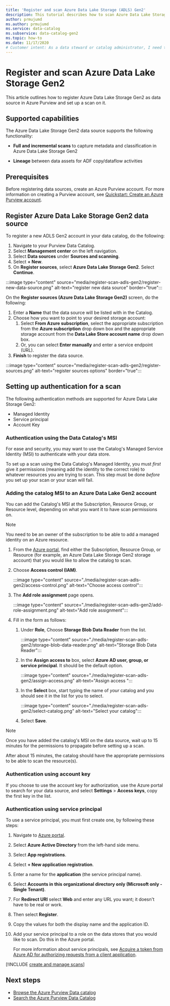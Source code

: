 ```yaml
---
title: 'Register and scan Azure Data Lake Storage (ADLS) Gen2'
description: This tutorial describes how to scan Azure Data Lake Storage Gen2. 
author: prmujumd
ms.author: prmujumd
ms.service: data-catalog
ms.subservice: data-catalog-gen2
ms.topic: how-to
ms.date: 11/17/2020
# Customer intent: As a data steward or catalog administrator, I need to understand how to scan data from Azure Data Lake Storage Gen2 into the catalog.
---
```

# Register and scan Azure Data Lake Storage Gen2

This article outlines how to register Azure Data Lake Storage Gen2 as data source in Azure Purview and set up a scan on it.

## Supported capabilities

The Azure Data Lake Storage Gen2 data source supports the following functionality:

- **Full and incremental scans** to capture metadata and classification in Azure Data Lake Storage Gen2

- **Lineage** between data assets for ADF copy/dataflow activities

## Prerequisites

Before registering data sources, create an Azure Purview account. For more information on creating a Purview account, see [Quickstart: Create an Azure Purview account](create-catalog-portal.md).

## Register Azure Data Lake Storage Gen2 data source

To register a new ADLS Gen2 account in your data catalog, do the following:

1. Navigate to your Purview Data Catalog.
1. Select **Management center** on the left navigation.
1. Select **Data sources** under **Sources and scanning**.
1. Select **+ New**.
1. On **Register sources**, select **Azure Data Lake Storage Gen2**. Select **Continue**.

:::image type="content" source="media/register-scan-adls-gen2/register-new-data-source.png" alt-text="register new data source" border="true":::

On the **Register sources (Azure Data Lake Storage Gen2)** screen, do the following:

1. Enter a **Name** that the data source will be listed with in the Catalog.
1. Choose how you want to point to your desired storage account:
   1. Select **From Azure subscription**, select the appropriate subscription from the **Azure subscription** drop down box and the appropriate storage account from the **Data Lake Store account name** drop down box.
   1. Or, you can select **Enter manually** and enter a service endpoint (URL).
1. **Finish** to register the data source.

:::image type="content" source="media/register-scan-adls-gen2/register-sources.png" alt-text="register sources options" border="true":::

## Setting up authentication for a scan

The following authentication methods are supported for Azure Data Lake Storage Gen2:

- Managed Identity
- Service principal
- Account Key

### Authentication using the Data Catalog's MSI

For ease and security, you may want to use the Catalog's Managed Service Identity (MSI) to authenticate with your data store.

To set up a scan using the Data Catalog's Managed Identity, you must *first* give it permissions (meaning add the identity to the correct role) to whatever resources you are trying to scan. This step must be done *before* you set up your scan or your scan will fail.

### Adding the catalog MSI to an Azure Data Lake Gen2 account

You can add the Catalog's MSI at the Subscription, Resource Group, or Resource level, depending on what you want it to have scan permissions on.

> [!Note]
> You need to be an owner of the subscription to be able to add a managed identity on an Azure resource.

1. From the [Azure portal](https://portal.azure.com), find either the
    Subscription, Resource Group, or Resource (for example, an Azure Data Lake Storage Gen2 storage
    account) that you would like to allow the catalog to scan.

1. Choose **Access control (IAM)**.

   :::image type="content" source="./media/register-scan-adls-gen2/access-control.png" alt-text="Choose access control":::

1. The **Add role assignment** page opens.

   :::image type="content" source="./media/register-scan-adls-gen2/add-role-assignment.png" alt-text="Add role assignment":::

1. Fill in the form as follows:

   1. Under **Role**, Choose **Storage Blob Data Reader** from the list.

      :::image type="content" source="./media/register-scan-adls-gen2/storage-blob-data-reader.png" alt-text="Storage Blob Data Reader":::

   1. In the **Assign access to** box, select **Azure AD user, group, or service principal**. It should be the default option.

      :::image type="content" source="./media/register-scan-adls-gen2/assign-access.png" alt-text="Assign access ":::

   1. In the **Select** box, start typing the name of *your* catalog and you should see it in the list for you to select.

      :::image type="content" source="./media/register-scan-adls-gen2/select-catalog.png" alt-text="Select your catalog":::

   1. Select **Save**.

> [!Note]
> Once you have added the catalog's MSI on the data source, wait up to 15 minutes for the permissions to propagate before setting up a scan.

After about 15 minutes, the catalog should have the appropriate permissions to be able to scan the resource(s).

### Authentication using account key

If you choose to use the account key for authorization, use the Azure portal to search for your data source, and select **Settings** > **Access keys**, copy the first key in the list.

### Authentication using service principal

To use a service principal, you must first create one, by following these steps:

1. Navigate to [Azure portal](https://portal.azure.com).

1. Select **Azure Active Directory** from the left-hand side menu.

1. Select **App registrations**.

1. Select **+ New application registration**.

1. Enter a name for the **application** (the service principal name).

1. Select **Accounts in this organizational directory only (Microsoft
only - Single Tenant)**.

1. For **Redirect URI** select **Web** and enter any URL you want; it doesn't have to be real or work.

1. Then select **Register**.

1. Copy the values for both the display name and the application ID.

1. Add your service principal to a role on the data stores that you would like to scan. Do this in the Azure portal.

   For more information about service principals, see [Acquire a token from Azure AD for authorizing requests from a client application](../storage/common/storage-auth-aad-app.md).

[!INCLUDE [create and manage scans](includes/manage-scans.md)]

## Next steps

- [Browse the Azure Purview Data catalog](how-to-browse-catalog.md)
- [Search the Azure Purview Data Catalog](how-to-search-catalog.md)

